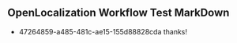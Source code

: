 ## OpenLocalization Workflow Test MarkDown
* 47264859-a485-481c-ae15-155d88828cda thanks!

<!--HONumber=Jul16_HO5-->


